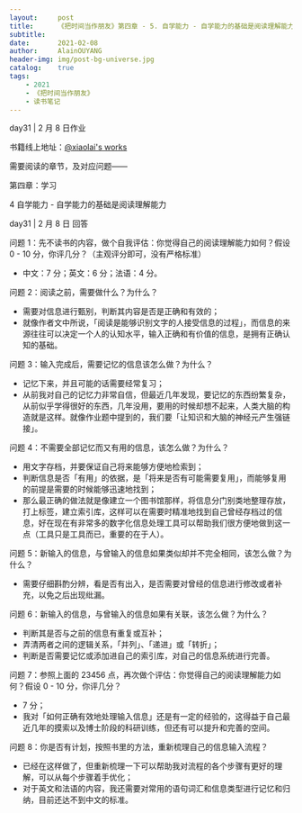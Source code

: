 ```yaml
---
layout:     post
title:      《把时间当作朋友》第四章 - 5. 自学能力 - 自学能力的基础是阅读理解能力
subtitle:   
date:       2021-02-08
author:     AlainOUYANG
header-img: img/post-bg-universe.jpg
catalog:    true
tags:
    - 2021
    - 《把时间当作朋友》
    - 读书笔记
---
```


<!-- # 《把时间当作朋友》第四章 - 5. 自学能力 - 自学能力的基础是阅读理解能力 -->

day31 \| 2 月 8 日作业

书籍线上地址：[@xiaolai's works](http://lixiaolai.com/#/befriending-time/)

需要阅读的章节，及对应问题——

第四章：学习

4 自学能力 - 自学能力的基础是阅读理解能力

day31 \| 2 月 8 日 回答

问题 1：先不读书的内容，做个自我评估：你觉得自己的阅读理解能力如何？假设 0 - 10 分，你评几分？（主观评分即可，没有严格标准）

- 中文：7 分；英文：6 分；法语：4 分。

问题 2：阅读之前，需要做什么？为什么？

- 需要对信息进行甄别，判断其内容是否是正确和有效的；
- 就像作者文中所说，「阅读是能够识别文字的人接受信息的过程」，而信息的来源往往可以决定一个人的认知水平，输入正确和有价值的信息，是拥有正确认知的基础。

问题 3：输入完成后，需要记忆的信息该怎么做？为什么？

- 记忆下来，并且可能的话需要经常复习；
- 从前我对自己的记忆力非常自信，但最近几年发现，要记忆的东西纷繁复杂，从前似乎学得很好的东西，几年没用，要用的时候却想不起来，人类大脑的构造就是这样。就像作业题中提到的，我们要「让知识和大脑的神经元产生强链接」。

问题 4：不需要全部记忆而又有用的信息，该怎么做？为什么？

- 用文字存档，并要保证自己将来能够方便地检索到；
- 判断信息是否「有用」的依据，是「将来是否有可能需要复用」，而能够复用的前提是需要的时候能够迅速地找到；
- 那么最正确的做法就是像建立一个图书馆那样，将信息分门别类地整理存放，打上标签，建立索引库，这样可以在需要时精准地找到自己曾经存档过的信息，好在现在有非常多的数字化信息处理工具可以帮助我们很方便地做到这一点（工具只是工具而已，重要的在于人）。

问题 5：新输入的信息，与曾输入的信息如果类似却并不完全相同，该怎么做？为什么？

- 需要仔细斟酌分辨，看是否有出入，是否需要对曾经的信息进行修改或者补充，以免之后出现纰漏。

问题 6：新输入的信息，与曾输入的信息如果有关联，该怎么做？为什么？

- 判断其是否与之前的信息有重复或互补；
- 弄清两者之间的逻辑关系，「并列」、「递进」或「转折」；
- 判断是否需要记忆或添加进自己的索引库，对自己的信息系统进行完善。

问题 7：参照上面的 23456 点，再次做个评估：你觉得自己的阅读理解能力如何？假设 0 - 10 分，你评几分？

- 7 分；
- 我对「如何正确有效地处理输入信息」还是有一定的经验的，这得益于自己最近几年的摸索以及博士阶段的科研训练，但还有可以提升和完善的空间。

问题 8：你是否有计划，按照书里的方法，重新梳理自己的信息输入流程？

- 已经在这样做了，但重新梳理一下可以帮助我对流程的各个步骤有更好的理解，可以从每个步骤着手优化；
- 对于英文和法语的内容，我还需要对常用的语句词汇和信息类型进行记忆和归纳，目前还达不到中文的标准。
